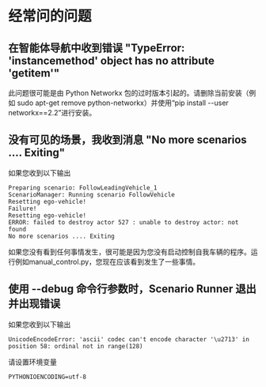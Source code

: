 # 经常问的问题

## 在智能体导航中收到错误 "TypeError: 'instancemethod' object has no attribute '__getitem__'" 

此问题很可能是由 Python Networkx 包的过时版本引起的。请删除当前安装（例如 sudo apt-get remove python-networkx）并使用“pip install --user networkx==2.2”进行安装。

## 没有可见的场景，我收到消息 "No more scenarios .... Exiting"

如果您收到以下输出
```
Preparing scenario: FollowLeadingVehicle_1
ScenarioManager: Running scenario FollowVehicle
Resetting ego-vehicle!
Failure!
Resetting ego-vehicle!
ERROR: failed to destroy actor 527 : unable to destroy actor: not found
No more scenarios .... Exiting
```
如果您没有看到任何事情发生，很可能是因为您没有启动控制自我车辆的程序。运行例如manual_control.py，您现在应该看到发生了一些事情。 


## 使用 --debug 命令行参数时，Scenario Runner 退出并出现错误

如果您收到以下输出
```
UnicodeEncodeError: 'ascii' codec can't encode character '\u2713' in position 58: ordinal not in range(128)
```
请设置环境变量
```
PYTHONIOENCODING=utf-8
```

